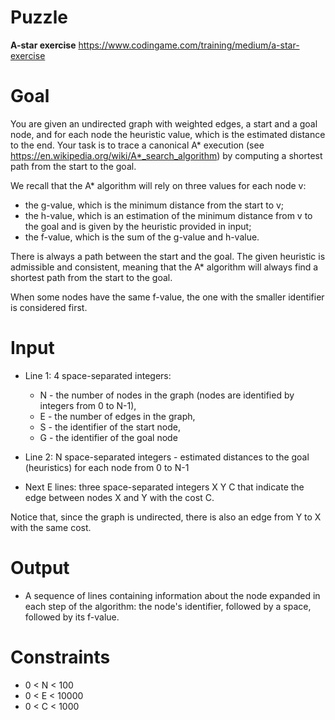 # Puzzle
**A-star exercise** https://www.codingame.com/training/medium/a-star-exercise

# Goal
You are given an undirected graph with weighted edges, a start and a goal node, and for each node the heuristic value, which is the estimated distance to the end. Your task is to trace a canonical A* execution (see https://en.wikipedia.org/wiki/A*_search_algorithm) by computing a shortest path from the start to the goal.

We recall that the A* algorithm will rely on three values for each node v:
- the g-value, which is the minimum distance from the start to v;
- the h-value, which is an estimation of the minimum distance from v to the goal and is given by the heuristic provided in input;
- the f-value, which is the sum of the g-value and h-value.

There is always a path between the start and the goal. The given heuristic is admissible and consistent, meaning that the A* algorithm will always find a shortest path from the start to the goal.

When some nodes have the same f-value, the one with the smaller identifier is considered first.

# Input
* Line 1: 4 space-separated integers:
  * N - the number of nodes in the graph (nodes are identified by integers from 0 to N-1),
  * E - the number of edges in the graph,
  * S - the identifier of the start node,
  * G - the identifier of the goal node

* Line 2: N space-separated integers - estimated distances to the goal (heuristics) for each node from 0 to N-1

* Next E lines: three space-separated integers X Y C that indicate the edge between nodes X and Y with the cost C.
  
Notice that, since the graph is undirected, there is also an edge from Y to X with the same cost.

# Output
* A sequence of lines containing information about the node expanded in each step of the algorithm: the node's identifier, followed by a space, followed by its f-value.

# Constraints
* 0 < N < 100
* 0 < E < 10000
* 0 < C < 1000
